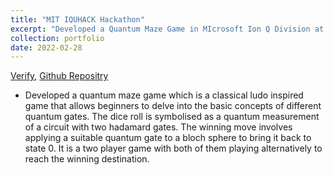 ```yaml
---
title: "MIT IQUHACK Hackathon"
excerpt: "Developed a Quantum Maze Game in MIcrosoft Ion Q Division at MIT Hackathon"
collection: portfolio
date: 2022-02-28
---
```

[Verify](https://drive.google.com/file/d/1GODIIyzpUlyVNzRA1nf8uQjr3xKGVC9Z/view?usp=sharing), [Github Repositry](https://github.com/Akhilesh-Dubeyy/2022_microsoft_ionq_challenge)


* Developed a quantum maze game which is a classical ludo inspired game that allows beginners to delve
into the basic concepts of different quantum gates. The dice roll is symbolised as a quantum measurement
of a circuit with two hadamard gates. The winning move involves applying a suitable quantum gate to a
bloch sphere to bring it back to state 0. It is a two player game with both of them playing alternatively to
reach the winning destination.

